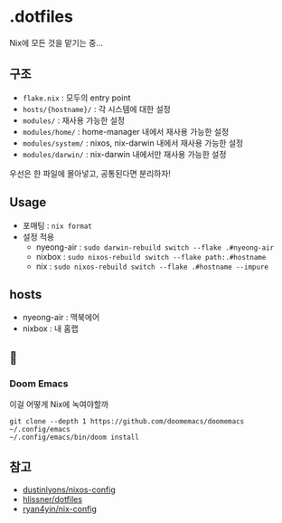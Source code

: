 # .dotfiles

Nix에 모든 것을 맡기는 중...

## 구조

- `flake.nix` : 모두의 entry point
- `hosts/{hostname}/` : 각 시스템에 대한 설정
- `modules/` : 재사용 가능한 설정
- `modules/home/` : home-manager 내에서 재사용 가능한 설정
- `modules/system/` : nixos, nix-darwin 내에서 재사용 가능한 설정
- `modules/darwin/` : nix-darwin 내에서만 재사용 가능한 설정

우선은 한 파일에 몰아넣고, 공통된다면 분리하자!

## Usage

- 포매팅 : `nix format`
- 설정 적용
  - nyeong-air : `sudo darwin-rebuild switch --flake .#nyeong-air`
  - nixbox : `sudo nixos-rebuild switch --flake path:.#hostname`
  - nix : `sudo nixos-rebuild switch --flake .#hostname --impure`

## hosts

- nyeong-air : 맥북에어
- nixbox : 내 홈랩

## 🤔

### Doom Emacs

이걸 어떻게 Nix에 녹여야할까

```
git clone --depth 1 https://github.com/doomemacs/doomemacs ~/.config/emacs
~/.config/emacs/bin/doom install
```

## 참고

- [dustinlyons/nixos-config](https://github.com/dustinlyons/nixos-config)
- [hlissner/dotfiles](https://github.com/hlissner/dotfiles)
- [ryan4yin/nix-config](https://github.com/ryan4yin/nix-config)
